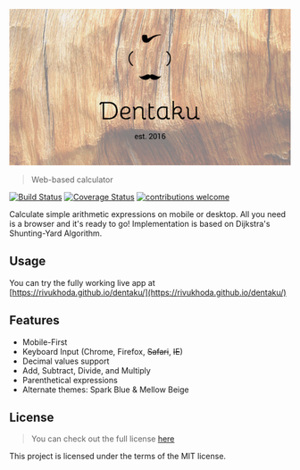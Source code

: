 ![logo](logo.png)

>Web-based calculator

[![Build Status](https://travis-ci.org/rivukhoda/dentaku.svg?branch=master)](https://travis-ci.org/rivukhoda/dentaku)
[![Coverage Status](https://coveralls.io/repos/github/rivukhoda/dentaku/badge.svg?branch=master)](https://coveralls.io/github/rivukhoda/dentaku?branch=master)
[![contributions welcome](https://img.shields.io/badge/contributions-welcome-brightgreen.svg?style=flat)](https://github.com/rivukhoda/dentaku/issues)

Calculate simple arithmetic expressions on mobile or desktop. All you need is a browser and it's ready to go! Implementation is based on Dijkstra's Shunting-Yard Algorithm.

## Usage

You can try the fully working live app at [https://rivukhoda.github.io/dentaku/](https://rivukhoda.github.io/dentaku/)

## Features

* Mobile-First 
* Keyboard Input (Chrome, Firefox, ~~Safari~~, ~~IE~~)
* Decimal values support
* Add, Subtract, Divide, and Multiply
* Parenthetical expressions
* Alternate themes: Spark Blue & Mellow Beige

## License
>You can check out the full license [here](https://github.com/rivukhoda/dentaku/blob/master/License.txt)

This project is licensed under the terms of the MIT license.

